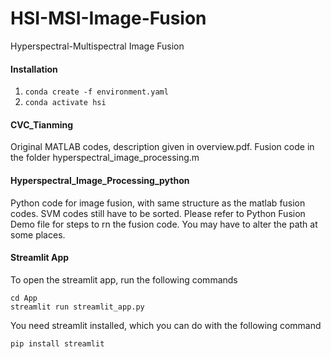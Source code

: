 # HSI-MSI-Image-Fusion
Hyperspectral-Multispectral Image Fusion

#### Installation
1. ```conda create -f environment.yaml```
2. ```conda activate hsi```


#### CVC_Tianming
Original MATLAB codes, description given in overview.pdf. Fusion code in the folder hyperspectral_image_processing.m

#### Hyperspectral_Image_Processing_python
Python code for image fusion, with same structure as the matlab fusion codes. SVM codes still have to be sorted. Please refer to Python Fusion Demo file for steps to rn the fusion code. You may have to alter the path at some places. 

#### Streamlit App
To open the streamlit app, run the following commands
```
cd App
streamlit run streamlit_app.py
```

You need streamlit installed, which you can do with the following command
```
pip install streamlit
```